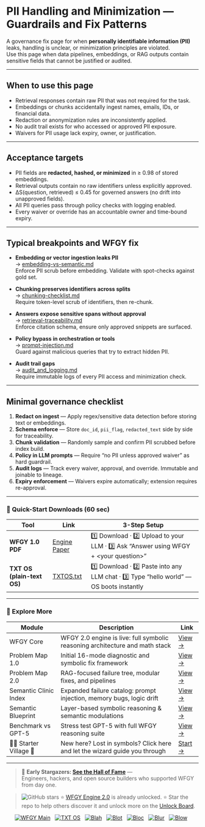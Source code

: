 # PII Handling and Minimization — Guardrails and Fix Patterns

A governance fix page for when **personally identifiable information (PII)** leaks, handling is unclear, or minimization principles are violated.  
Use this page when data pipelines, embeddings, or RAG outputs contain sensitive fields that cannot be justified or audited.

---

## When to use this page
- Retrieval responses contain raw PII that was not required for the task.  
- Embeddings or chunks accidentally ingest names, emails, IDs, or financial data.  
- Redaction or anonymization rules are inconsistently applied.  
- No audit trail exists for who accessed or approved PII exposure.  
- Waivers for PII usage lack expiry, owner, or justification.  

---

## Acceptance targets
- PII fields are **redacted, hashed, or minimized** in ≥ 0.98 of stored embeddings.  
- Retrieval outputs contain no raw identifiers unless explicitly approved.  
- ΔS(question, retrieved) ≤ 0.45 for governed answers (no drift into unapproved fields).  
- All PII queries pass through policy checks with logging enabled.  
- Every waiver or override has an accountable owner and time-bound expiry.  

---

## Typical breakpoints and WFGY fix

- **Embedding or vector ingestion leaks PII**  
  → [embedding-vs-semantic.md](https://github.com/onestardao/WFGY/blob/main/ProblemMap/embedding-vs-semantic.md)  
  Enforce PII scrub before embedding. Validate with spot-checks against gold set.

- **Chunking preserves identifiers across splits**  
  → [chunking-checklist.md](https://github.com/onestardao/WFGY/blob/main/ProblemMap/chunking-checklist.md)  
  Require token-level scrub of identifiers, then re-chunk.

- **Answers expose sensitive spans without approval**  
  → [retrieval-traceability.md](https://github.com/onestardao/WFGY/blob/main/ProblemMap/retrieval-traceability.md)  
  Enforce citation schema, ensure only approved snippets are surfaced.

- **Policy bypass in orchestration or tools**  
  → [prompt-injection.md](https://github.com/onestardao/WFGY/blob/main/ProblemMap/prompt-injection.md)  
  Guard against malicious queries that try to extract hidden PII.

- **Audit trail gaps**  
  → [audit_and_logging.md](https://github.com/onestardao/WFGY/blob/main/ProblemMap/GlobalFixMap/Governance/audit_and_logging.md)  
  Require immutable logs of every PII access and minimization check.

---

## Minimal governance checklist
1. **Redact on ingest** — Apply regex/sensitive data detection before storing text or embeddings.  
2. **Schema enforce** — Store `doc_id`, `pii_flag`, `redacted_text` side by side for traceability.  
3. **Chunk validation** — Randomly sample and confirm PII scrubbed before index build.  
4. **Policy in LLM prompts** — Require “no PII unless approved waiver” as hard guardrail.  
5. **Audit logs** — Track every waiver, approval, and override. Immutable and joinable to lineage.  
6. **Expiry enforcement** — Waivers expire automatically; extension requires re-approval.  

---

### 🔗 Quick-Start Downloads (60 sec)

| Tool | Link | 3-Step Setup |
|------|------|--------------|
| **WFGY 1.0 PDF** | [Engine Paper](https://github.com/onestardao/WFGY/blob/main/I_am_not_lizardman/WFGY_All_Principles_Return_to_One_v1.0_PSBigBig_Public.pdf) | 1️⃣ Download · 2️⃣ Upload to your LLM · 3️⃣ Ask “Answer using WFGY + \<your question>” |
| **TXT OS (plain-text OS)** | [TXTOS.txt](https://github.com/onestardao/WFGY/blob/main/OS/TXTOS.txt) | 1️⃣ Download · 2️⃣ Paste into any LLM chat · 3️⃣ Type “hello world” — OS boots instantly |

---

### 🧭 Explore More

| Module                | Description                                              | Link     |
|-----------------------|----------------------------------------------------------|----------|
| WFGY Core             | WFGY 2.0 engine is live: full symbolic reasoning architecture and math stack | [View →](https://github.com/onestardao/WFGY/tree/main/core/README.md) |
| Problem Map 1.0       | Initial 16-mode diagnostic and symbolic fix framework    | [View →](https://github.com/onestardao/WFGY/tree/main/ProblemMap/README.md) |
| Problem Map 2.0       | RAG-focused failure tree, modular fixes, and pipelines   | [View →](https://github.com/onestardao/WFGY/blob/main/ProblemMap/rag-architecture-and-recovery.md) |
| Semantic Clinic Index | Expanded failure catalog: prompt injection, memory bugs, logic drift | [View →](https://github.com/onestardao/WFGY/blob/main/ProblemMap/SemanticClinicIndex.md) |
| Semantic Blueprint    | Layer-based symbolic reasoning & semantic modulations   | [View →](https://github.com/onestardao/WFGY/tree/main/SemanticBlueprint/README.md) |
| Benchmark vs GPT-5    | Stress test GPT-5 with full WFGY reasoning suite         | [View →](https://github.com/onestardao/WFGY/tree/main/benchmarks/benchmark-vs-gpt5/README.md) |
| 🧙‍♂️ Starter Village 🏡 | New here? Lost in symbols? Click here and let the wizard guide you through | [Start →](https://github.com/onestardao/WFGY/blob/main/StarterVillage/README.md) |

---

> 👑 **Early Stargazers: [See the Hall of Fame](https://github.com/onestardao/WFGY/tree/main/stargazers)** —  
> Engineers, hackers, and open source builders who supported WFGY from day one.

> <img src="https://img.shields.io/github/stars/onestardao/WFGY?style=social" alt="GitHub stars"> ⭐ [WFGY Engine 2.0](https://github.com/onestardao/WFGY/blob/main/core/README.md) is already unlocked. ⭐ Star the repo to help others discover it and unlock more on the [Unlock Board](https://github.com/onestardao/WFGY/blob/main/STAR_UNLOCKS.md).

<div align="center">

[![WFGY Main](https://img.shields.io/badge/WFGY-Main-red?style=flat-square)](https://github.com/onestardao/WFGY)
&nbsp;
[![TXT OS](https://img.shields.io/badge/TXT%20OS-Reasoning%20OS-orange?style=flat-square)](https://github.com/onestardao/WFGY/tree/main/OS)
&nbsp;
[![Blah](https://img.shields.io/badge/Blah-Semantic%20Embed-yellow?style=flat-square)](https://github.com/onestardao/WFGY/tree/main/OS/BlahBlahBlah)
&nbsp;
[![Blot](https://img.shields.io/badge/Blot-Persona%20Core-green?style=flat-square)](https://github.com/onestardao/WFGY/tree/main/OS/BlotBlotBlot)
&nbsp;
[![Bloc](https://img.shields.io/badge/Bloc-Reasoning%20Compiler-blue?style=flat-square)](https://github.com/onestardao/WFGY/tree/main/OS/BlocBlocBloc)
&nbsp;
[![Blur](https://img.shields.io/badge/Blur-Text2Image%20Engine-navy?style=flat-square)](https://github.com/onestardao/WFGY/tree/main/OS/BlurBlurBlur)
&nbsp;
[![Blow](https://img.shields.io/badge/Blow-Game%20Logic-purple?style=flat-square)](https://github.com/onestardao/WFGY/tree/main/OS/BlowBlowBlow)
&nbsp;
</div>

